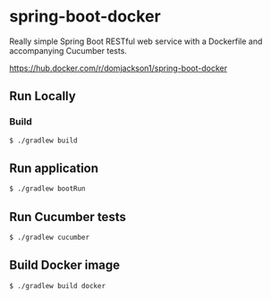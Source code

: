 # spring-boot-docker

Really simple Spring Boot RESTful web service with a Dockerfile and accompanying Cucumber tests.

https://hub.docker.com/r/domjackson1/spring-boot-docker

## Run Locally
### Build
```sh
$ ./gradlew build
```

## Run application
```sh
$ ./gradlew bootRun
```

## Run Cucumber tests
```sh
$ ./gradlew cucumber
```


## Build Docker image
```sh
$ ./gradlew build docker
```
